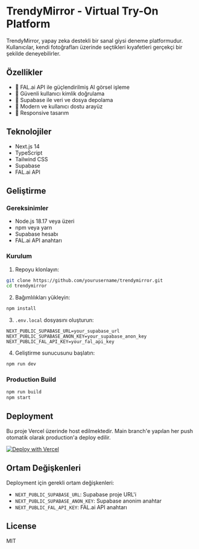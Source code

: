 # TrendyMirror - Virtual Try-On Platform

TrendyMirror, yapay zeka destekli bir sanal giysi deneme platformudur. Kullanıcılar, kendi fotoğrafları üzerinde seçtikleri kıyafetleri gerçekçi bir şekilde deneyebilirler.

## Özellikler

- 🤖 FAL.ai API ile güçlendirilmiş AI görsel işleme
- 🔐 Güvenli kullanıcı kimlik doğrulama
- 💾 Supabase ile veri ve dosya depolama
- 🎨 Modern ve kullanıcı dostu arayüz
- 📱 Responsive tasarım

## Teknolojiler

- Next.js 14
- TypeScript
- Tailwind CSS
- Supabase
- FAL.ai API

## Geliştirme

### Gereksinimler

- Node.js 18.17 veya üzeri
- npm veya yarn
- Supabase hesabı
- FAL.ai API anahtarı

### Kurulum

1. Repoyu klonlayın:
```bash
git clone https://github.com/yourusername/trendymirror.git
cd trendymirror
```

2. Bağımlılıkları yükleyin:
```bash
npm install
```

3. `.env.local` dosyasını oluşturun:
```env
NEXT_PUBLIC_SUPABASE_URL=your_supabase_url
NEXT_PUBLIC_SUPABASE_ANON_KEY=your_supabase_anon_key
NEXT_PUBLIC_FAL_API_KEY=your_fal_api_key
```

4. Geliştirme sunucusunu başlatın:
```bash
npm run dev
```

### Production Build

```bash
npm run build
npm start
```

## Deployment

Bu proje Vercel üzerinde host edilmektedir. Main branch'e yapılan her push otomatik olarak production'a deploy edilir.

[![Deploy with Vercel](https://vercel.com/button)](https://vercel.com/new/clone?repository-url=https%3A%2F%2Fgithub.com%2Fyourusername%2Ftrendymirror)

## Ortam Değişkenleri

Deployment için gerekli ortam değişkenleri:

- `NEXT_PUBLIC_SUPABASE_URL`: Supabase proje URL'i
- `NEXT_PUBLIC_SUPABASE_ANON_KEY`: Supabase anonim anahtar
- `NEXT_PUBLIC_FAL_API_KEY`: FAL.ai API anahtarı

## License

MIT 